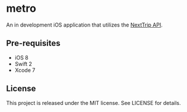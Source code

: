 # metro

An in development iOS application that utilizes the [NextTrip API](http://svc.metrotransit.org/). 

Pre-requisites
--------------

- iOS 8
- Swift 2
- Xcode 7

License
---------------
This project is released under the MIT license. See LICENSE for details.
